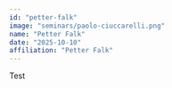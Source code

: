 ```yaml
---
id: "petter-falk"
image: "seminars/paolo-ciuccarelli.png"
name: "Petter Falk"
date: "2025-10-10"
affiliation: "Petter Falk"
---
```


Test